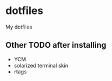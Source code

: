 dotfiles
========

My dotfiles

Other TODO after installing
---------------------------

* YCM
* solarized terminal skin
* rtags
